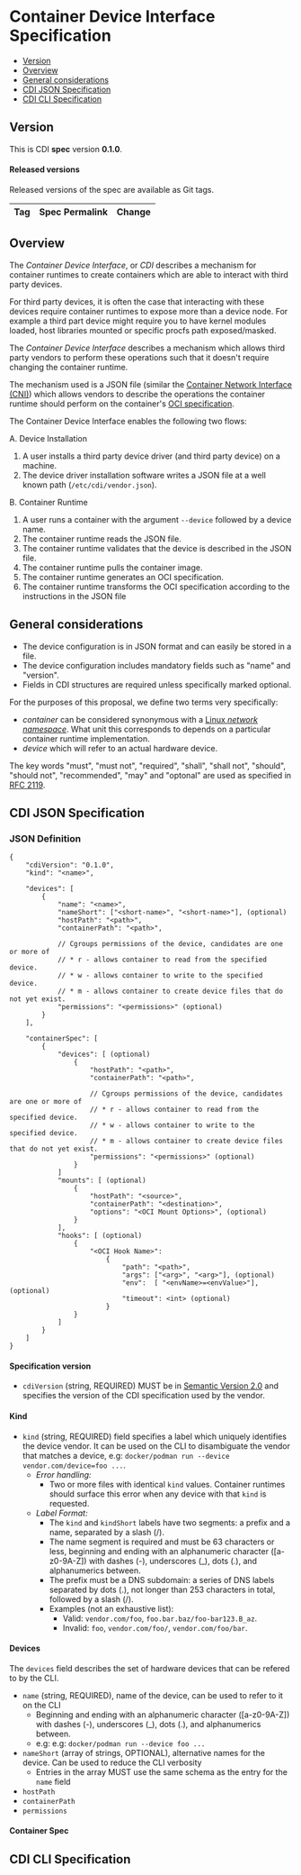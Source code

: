# Container Device Interface Specification

- [Version](#version)
- [Overview](#overview)
- [General considerations](#general-considerations)
- [CDI JSON Specification](#well-known-error-codes)
- [CDI CLI Specification](#well-known-error-codes)

## Version

This is CDI **spec** version **0.1.0**.

#### Released versions

Released versions of the spec are available as Git tags.

| Tag  | Spec Permalink   | Change |
| -----| -----------------| -------|

## Overview

The _Container Device Interface_, or _CDI_ describes a mechanism for container runtimes to create containers which are able to interact with third party devices.

For third party devices, it is often the case that interacting with these devices require container runtimes to expose more than a device node. For example a third part device might require you to have kernel modules loaded, host libraries mounted or specific procfs path exposed/masked.

The _Container Device Interface_ describes a mechanism which allows third party vendors to perform these operations such that it doesn't require changing the container runtime.

The mechanism used is a JSON file (similar the [Container Network Interface (CNI)][cni]) which allows vendors to describe the operations the container runtime should perform on the container's [OCI specification][oci].

The Container Device Interface enables the following two flows:

A. Device Installation
   1. A user installs a third party device driver (and third party device) on a machine.
   2. The device driver installation software writes a JSON file at a well known path (`/etc/cdi/vendor.json`).

B. Container Runtime
   1. A user runs a container with the argument `--device` followed by a device name.
   2. The container runtime reads the JSON file.
   3. The container runtime validates that the device is described in the JSON file.
   4. The container runtime pulls the container image.
   5. The container runtime generates an OCI specification.
   6. The container runtime transforms the OCI specification according to the instructions in the JSON file


[cni]: https://github.com/containernetworking/cni
[oci]: https://github.com/opencontainers/runtime-spec

## General considerations

- The device configuration is in JSON format and can easily be stored in a file.
- The device configuration includes mandatory fields such as "name" and "version".
- Fields in CDI structures are required unless specifically marked optional.

For the purposes of this proposal, we define two terms very specifically:
- _container_ can be considered synonymous with a [Linux _network namespace_][namespaces].
  What unit this corresponds to depends on a particular container runtime implementation. 
- _device_ which will refer to an actual hardware device.

The key words "must", "must not", "required", "shall", "shall not", "should", "should not", "recommended", "may" and "optonal" are used as specified in [RFC 2119][rfc-2119].

[rfc-2119]: https://www.ietf.org/rfc/rfc2119.txt
[namespaces]: http://man7.org/linux/man-pages/man7/namespaces.7.html

## CDI JSON Specification

### JSON Definition

```
{
    "cdiVersion": "0.1.0",
    "kind": "<name>",

    "devices": [
        {
            "name": "<name>",
            "nameShort": ["<short-name>", "<short-name>"], (optional)
            "hostPath": "<path>",
            "containerPath": "<path>",

            // Cgroups permissions of the device, candidates are one or more of
            // * r - allows container to read from the specified device.
            // * w - allows container to write to the specified device.
            // * m - allows container to create device files that do not yet exist.
            "permissions": "<permissions>" (optional)
        }
    ],

    "containerSpec": [
        {
            "devices": [ (optional)
                {
                    "hostPath": "<path>",
                    "containerPath": "<path>",

                    // Cgroups permissions of the device, candidates are one or more of
                    // * r - allows container to read from the specified device.
                    // * w - allows container to write to the specified device.
                    // * m - allows container to create device files that do not yet exist.
                    "permissions": "<permissions>" (optional)
                }
            ]
            "mounts": [ (optional)
                {
                    "hostPath": "<source>",
                    "containerPath": "<destination>",
                    "options": "<OCI Mount Options>", (optional)
                }
            ],
            "hooks": [ (optional)
                {
                    "<OCI Hook Name>":
                        {
                            "path": "<path>",
                            "args": ["<arg>", "<arg>"], (optional)
                            "env":  [ "<envName>=<envValue>"], (optional)
                            "timeout": <int> (optional)
                        }
                }
            ]
        }
    ]
}
```

#### Specification version

* `cdiVersion` (string, REQUIRED) MUST be in [Semantic Version 2.0](https://semver.org) and specifies the version of the CDI specification used by the vendor.

#### Kind

* `kind` (string, REQUIRED) field specifies a label which uniquely identifies the device vendor.
  It can be used on the CLI to disambiguate the vendor that matches a device, e.g: `docker/podman run --device vendor.com/device=foo ...`.
  * _Error handling:_
    * Two or more files with identical `kind` values.
      Container runtimes should surface this error when any device with that `kind` is requested.
  * _Label Format:_
    * The `kind` and `kindShort` labels have two segments: a prefix and a name, separated by a slash (/).
    * The name segment is required and must be 63 characters or less, beginning and ending with an alphanumeric character ([a-z0-9A-Z]) with dashes (-), underscores (\_), dots (.), and alphanumerics between.
    * The prefix must be a DNS subdomain: a series of DNS labels separated by dots (.), not longer than 253 characters in total, followed by a slash (/).
    * Examples (not an exhaustive list):
      * Valid: `vendor.com/foo`, `foo.bar.baz/foo-bar123.B_az`.
      * Invalid: `foo`, `vendor.com/foo/`, `vendor.com/foo/bar`.

#### Devices

The `devices` field describes the set of hardware devices that can be refered to by the CLI.
  * `name` (string, REQUIRED), name of the device, can be used to refer to it on the CLI
    * Beginning and ending with an alphanumeric character ([a-z0-9A-Z]) with dashes (-), underscores (\_), dots (.), and alphanumerics between.
    * e.g: e.g: `docker/podman run --device foo ...`
  * `nameShort` (array of strings, OPTIONAL), alternative names for the device. Can be used to reduce the CLI verbosity
    * Entries in the array MUST use the same schema as the entry for the `name` field
  * `hostPath`
  * `containerPath`
  * `permissions`

#### Container Spec

## CDI CLI Specification
